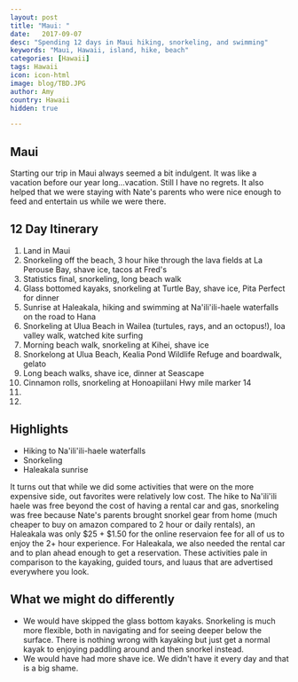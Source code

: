 ```yaml
---
layout: post
title: "Maui: "
date:   2017-09-07
desc: "Spending 12 days in Maui hiking, snorkeling, and swimming"
keywords: "Maui, Hawaii, island, hike, beach"
categories: [Hawaii]
tags: Hawaii
icon: icon-html
image: blog/TBD.JPG
author: Amy
country: Hawaii
hidden: true

---
```


## Maui

Starting our trip in Maui always seemed a bit indulgent. It was like a vacation before our year long...vacation. Still I have no regrets. It also helped that we were staying with Nate's parents who were nice enough to feed and entertain us while we were there. 

## 12 Day Itinerary 
1. Land in Maui
2. Snorkeling off the beach, 3 hour hike through the lava fields at La Perouse Bay, shave ice, tacos at Fred's
3. Statistics final, snorkeling, long beach walk
4. Glass bottomed kayaks, snorkeling at Turtle Bay, shave ice, Pita Perfect for dinner
5. Sunrise at Haleakala, hiking and swimming at Na'ili'ili-haele waterfalls on the road to Hana
6. Snorkeling at Ulua Beach in Wailea (turtules, rays, and an octopus!), Ioa valley walk, watched kite surfing
7. Morning beach walk, snorkeling at Kihei, shave ice 
8. Snorkelong at Ulua Beach, Kealia Pond Wildlife Refuge and boardwalk, gelato  
9. Long beach walks, shave ice, dinner at Seascape 
10. Cinnamon rolls, snorkeling at Honoapiilani Hwy mile marker 14
11.
12.

## Highlights

- Hiking to Na'ili'ili-haele waterfalls
- Snorkeling 
- Haleakala sunrise 

It turns out that while we did some activities that were on the more expensive side, out favorites were relatively low cost. The hike to Na'ili'ili haele was free beyond the cost of having a rental car and gas, snorkeling was free because Nate's parents brought snorkel gear from home (much cheaper to buy on amazon compared to 2 hour or daily rentals), an Haleakala was only $25 + $1.50 for the online reservaion fee for all of us to enjoy the 2+ hour experience. For Haleakala, we also needed the rental car and to plan ahead enough to get a reservation. These activities pale in comparison to the kayaking, guided tours, and luaus that are advertised everywhere you look.

## What we might do differently

- We would have skipped the glass bottom kayaks. Snorkeling is much more flexible, both in navigating and for seeing deeper below the surface. There is nothing wrong with kayaking but just get a normal kayak to enjoying paddling around and then snorkel instead. 
- We would have had more shave ice. We didn't have it every day and that is a big shame. 